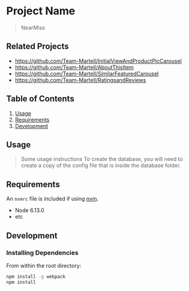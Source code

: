 # Project Name

> NearMiss

## Related Projects

  - https://github.com/Team-Martell/InitialViewAndProductPicCarousel
  - https://github.com/Team-Martell/AboutThisItem
  - https://github.com/Team-Martell/SimilarFeaturedCarousel
  - https://github.com/Team-Martell/RatingsandReviews

## Table of Contents

1. [Usage](#Usage)
1. [Requirements](#requirements)
1. [Development](#development)

## Usage

> Some usage instructions
To create the database, you will need to create a copy of the config file that is inside the database folder.

## Requirements

An `nvmrc` file is included if using [nvm](https://github.com/creationix/nvm).

- Node 6.13.0
- etc

## Development

### Installing Dependencies

From within the root directory:

```sh
npm install -g webpack
npm install
```

